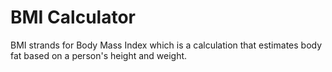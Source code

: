 # BMI Calculator
BMI strands for Body Mass Index which is a calculation that estimates body fat based on a person's height and weight.
